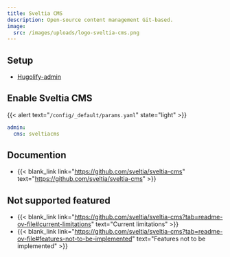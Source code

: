 ```yaml
---
title: Sveltia CMS
description: Open-source content management Git-based.
image:
  src: /images/uploads/logo-sveltia-cms.png
---
```


## Setup

- [Hugolify-admin](../setup/)

## Enable Sveltia CMS

{{< alert text="`/config/_default/params.yaml`" state="light" >}}

```yml
admin:
  cms: sveltiacms
```

## Documention

- {{< blank_link link="https://github.com/sveltia/sveltia-cms" text="https://github.com/sveltia/sveltia-cms" >}}

## Not supported featured

- {{< blank_link link="https://github.com/sveltia/sveltia-cms?tab=readme-ov-file#current-limitations" text="Current limitations" >}}
- {{< blank_link link="https://github.com/sveltia/sveltia-cms?tab=readme-ov-file#features-not-to-be-implemented" text="Features not to be implemented" >}}

